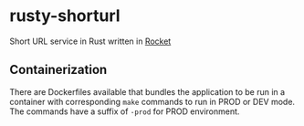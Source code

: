 # rusty-shorturl

Short URL service in Rust written in [Rocket](https://rocket.rs)

## Containerization

There are Dockerfiles available that bundles the application to be run in a container with corresponding `make` commands to run in PROD or DEV mode. The commands have a suffix of `-prod` for PROD environment.
